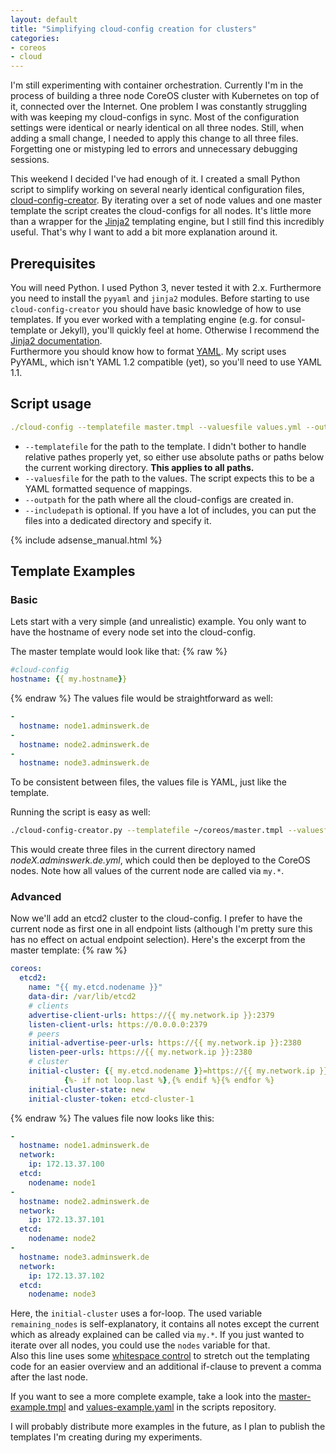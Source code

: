```yaml
---
layout: default
title: "Simplifying cloud-config creation for clusters"
categories:
- coreos
- cloud
---
```


I'm still experimenting with container orchestration. Currently I'm in the process of building a three node CoreOS cluster with Kubernetes on top of it, connected over the Internet. One problem I was constantly struggling with was keeping my cloud-configs in sync. Most of the configuration settings were identical or nearly identical on all three nodes. Still, when adding a small change, I needed to apply this change to all three files. Forgetting one or mistyping led to errors and unnecessary debugging sessions.

This weekend I decided I've had enough of it. I created a small Python script to simplify working on several nearly identical configuration files, [cloud-config-creator]. By iterating over a set of node values and one master template the script creates the cloud-configs for all nodes. It's little more than a wrapper for the [Jinja2] templating engine, but I still find this incredibly useful. That's why I want to add a bit more explanation around it.

## Prerequisites

You will need Python. I used Python 3, never tested it with 2.x. Furthermore you need to install the `pyyaml` and `jinja2` modules.
Before starting to use `cloud-config-creator` you should have basic knowledge of how to use templates. If you ever worked with a templating engine (e.g. for consul-template or Jekyll), you'll quickly feel at home. Otherwise I recommend the [Jinja2 documentation][jinja2].  
Furthermore you should know how to format [YAML]. My script uses PyYAML, which isn't YAML 1.2 compatible (yet), so you'll need to use YAML 1.1.


## Script usage

```yaml
./cloud-config --templatefile master.tmpl --valuesfile values.yml --outpath out/ --includepath includes/
```

* `--templatefile` for the path to the template. I didn't bother to handle relative pathes properly yet, so either use absolute paths or paths below the current working directory. **This applies to all paths.**
* `--valuesfile` for the path to the values. The script expects this to be a YAML formatted sequence of mappings.
* `--outpath` for the path where all the cloud-configs are created in.
* `--includepath` is optional. If you have a lot of includes, you can put the files into a dedicated directory and specify it.

<!--more-->

{% include adsense_manual.html %}

## Template Examples

### Basic
Lets start with a very simple (and unrealistic) example. You only want to have the hostname of every node set into the cloud-config.

The master template would look like that:
{% raw %}
```yaml
#cloud-config
hostname: {{ my.hostname}}
```
{% endraw %}
The values file would be straightforward as well:

```yaml
-
  hostname: node1.adminswerk.de
-
  hostname: node2.adminswerk.de
-
  hostname: node3.adminswerk.de
```
To be consistent between files, the values file is YAML, just like the template.

Running the script is easy as well:

```bash
./cloud-config-creator.py --templatefile ~/coreos/master.tmpl --valuesfile ~/coreos/values.yml
```

This would create three files in the current directory named *nodeX.adminswerk.de.yml*,  which could then be deployed to the CoreOS nodes. Note how all values of the current node are called via `my.*`.

### Advanced

Now we'll add an etcd2 cluster to the cloud-config. I prefer to have the current node as first one in all endpoint lists (although I'm pretty sure this has no effect on actual endpoint selection). Here's the excerpt from the master template:
{% raw %}
```yaml
coreos:
  etcd2:
    name: "{{ my.etcd.nodename }}"
    data-dir: /var/lib/etcd2
    # clients
    advertise-client-urls: https://{{ my.network.ip }}:2379
    listen-client-urls: https://0.0.0.0:2379
    # peers
    initial-advertise-peer-urls: https://{{ my.network.ip }}:2380
    listen-peer-urls: https://{{ my.network.ip }}:2380
    # cluster
    initial-cluster: {{ my.etcd.nodename }}=https://{{ my.network.ip }}:2380,{% for node in remaining_nodes %}{{ node.etcd.nodename }}=https://{{ node.network.ip }}:2380
            {%- if not loop.last %},{% endif %}{% endfor %}
    initial-cluster-state: new
    initial-cluster-token: etcd-cluster-1
```
{% endraw %}
The values file now looks like this:

```yaml
-
  hostname: node1.adminswerk.de
  network:
    ip: 172.13.37.100
  etcd:
    nodename: node1
-
  hostname: node2.adminswerk.de
  network:
    ip: 172.13.37.101
  etcd:
    nodename: node2
-
  hostname: node3.adminswerk.de
  network:
    ip: 172.13.37.102
  etcd:
    nodename: node3
```

Here, the `initial-cluster` uses a for-loop. The used variable `remaining_nodes` is self-explanatory, it contains all notes except the current which as already explained can be called via `my.*`. If you just wanted to iterate over all nodes, you could use the `nodes` variable for that.  
Also this line uses some [whitespace control][whitespace] to stretch out the templating code for an easier overview and an additional if-clause to prevent a comma after the last node.

If you want to see a more complete example, take a look into the [master-example.tmpl][master-example] and [values-example.yaml][values-example] in the scripts repository.

I will probably distribute more examples in the future, as I plan to publish the templates I'm creating during my experiments.


[cloud-config-creator]: https://github.com/m3adow/cloud-config-creator
[jinja2]: http://jinja.pocoo.org/docs/dev/templates/
[yaml]: http://yaml.org/spec/1.1/
[whitespace]: http://jinja.pocoo.org/docs/dev/templates/#whitespace-control
[master-example]: https://github.com/m3adow/cloud-config-creator/blob/master/master-example.tmpl
[values-example]: https://github.com/m3adow/cloud-config-creator/blob/master/values-example.yml
